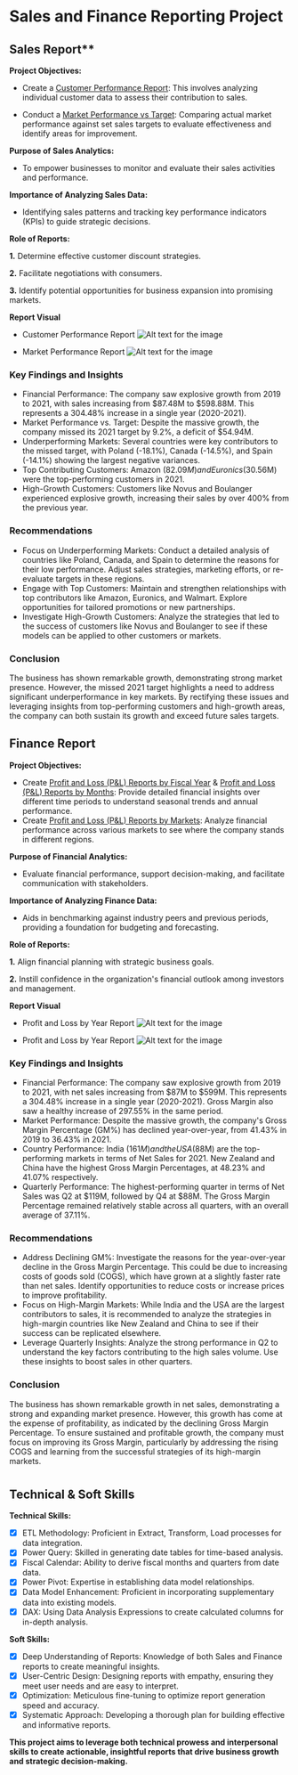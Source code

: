 # Sales and Finance Reporting Project
## Sales Report**
**Project Objectives:**
-  Create a [Customer Performance Report](https://github.com/Midoford/Sales_Analysis/blob/main/Customer_Performance_Report.pdf): This involves analyzing individual customer data to assess their contribution to sales.

- Conduct a [Market Performance vs Target](https://github.com/Midoford/Sales_Analysis/blob/main/Marekt_Performance_vs_Target.pdf): Comparing actual market performance against set sales targets to evaluate effectiveness and identify areas for improvement.

**Purpose of Sales Analytics:**
- To empower businesses to monitor and evaluate their sales activities and performance.

**Importance of Analyzing Sales Data:**
- Identifying sales patterns and tracking key performance indicators (KPIs) to guide strategic decisions.

**Role of Reports:**

**1.** Determine effective customer discount strategies.

**2.** Facilitate negotiations with consumers.

**3.** Identify potential opportunities for business expansion into promising markets.

**Report Visual**

- Customer Performance Report
![Alt text for the image](https://github.com/Hammed-Hassan/Sales_and_Finance_Report/blob/main/1.png)

- Market Performance Report
![Alt text for the image](https://github.com/Hammed-Hassan/Sales_and_Finance_Report/blob/main/2.png)

### Key Findings and Insights
- Financial Performance: The company saw explosive growth from 2019 to 2021, with sales increasing from $87.48M to $598.88M. This represents a 304.48% increase in a single year (2020-2021).
- Market Performance vs. Target: Despite the massive growth, the company missed its 2021 target by 9.2%, a deficit of $54.94M.
- Underperforming Markets: Several countries were key contributors to the missed target, with Poland (-18.1%), Canada (-14.5%), and Spain (-14.1%) showing the largest negative variances.
- Top Contributing Customers: Amazon ($82.09M) and Euronics ($30.56M) were the top-performing customers in 2021.
- High-Growth Customers: Customers like Novus and Boulanger experienced explosive growth, increasing their sales by over 400% from the previous year.

### Recommendations
- Focus on Underperforming Markets: Conduct a detailed analysis of countries like Poland, Canada, and Spain to determine the reasons for their low performance. Adjust sales strategies, marketing efforts, or re-evaluate targets in these regions.
- Engage with Top Customers: Maintain and strengthen relationships with top contributors like Amazon, Euronics, and Walmart. Explore opportunities for tailored promotions or new partnerships.
- Investigate High-Growth Customers: Analyze the strategies that led to the success of customers like Novus and Boulanger to see if these models can be applied to other customers or markets.

### Conclusion
The business has shown remarkable growth, demonstrating strong market presence. However, the missed 2021 target highlights a need to address significant underperformance in key markets. By rectifying these issues and leveraging insights from top-performing customers and high-growth areas, the company can both sustain its growth and exceed future sales targets.

## Finance Report
**Project Objectives:**
- Create [Profit and Loss (P&L) Reports by Fiscal Year](https://github.com/Midoford/Sales_Analysis/blob/main/P%26L_by_Year.pdf) & [Profit and Loss (P&L) Reports by  Months](https://github.com/Midoford/Sales_Analysis/blob/main/P%26L_by_Month.pdf): Provide detailed financial insights over different time periods to understand seasonal trends and annual performance.
- Create [Profit and Loss (P&L) Reports by Markets](https://github.com/Midoford/Sales_Analysis/blob/main/P%26L_by_Market.pdf): Analyze financial performance across various markets to see where the company stands in different regions.

**Purpose of Financial Analytics:**
- Evaluate financial performance, support decision-making, and facilitate communication with stakeholders.

**Importance of Analyzing Finance Data:**
- Aids in benchmarking against industry peers and previous periods, providing a foundation for budgeting and forecasting.

**Role of Reports:**

**1.** Align financial planning with strategic business goals.

**2.** Instill confidence in the organization's financial outlook among investors and management.

**Report Visual**

- Profit and Loss by Year Report
![Alt text for the image](https://github.com/Hammed-Hassan/Sales_and_Finance_Report/blob/main/1.png)

- Profit and Loss by Year Report
![Alt text for the image](https://github.com/Hammed-Hassan/Sales_and_Finance_Report/blob/main/2.png)

### Key Findings and Insights
- Financial Performance: The company saw explosive growth from 2019 to 2021, with net sales increasing from $87M to $599M. This represents a 304.48% increase in a single year (2020-2021). Gross Margin also saw a healthy increase of 297.55% in the same period.
- Market Performance: Despite the massive growth, the company's Gross Margin Percentage (GM%) has declined year-over-year, from 41.43% in 2019 to 36.43% in 2021.
- Country Performance: India ($161M) and the USA ($88M) are the top-performing markets in terms of Net Sales for 2021. New Zealand and China have the highest Gross Margin Percentages, at 48.23% and 41.07% respectively.
- Quarterly Performance: The highest-performing quarter in terms of Net Sales was Q2 at $119M, followed by Q4 at $88M. The Gross Margin Percentage remained relatively stable across all quarters, with an overall average of 37.11%.

### Recommendations
- Address Declining GM%: Investigate the reasons for the year-over-year decline in the Gross Margin Percentage. This could be due to increasing costs of goods sold (COGS), which have grown at a slightly faster rate than net sales. Identify opportunities to reduce costs or increase prices to improve profitability.
- Focus on High-Margin Markets: While India and the USA are the largest contributors to sales, it is recommended to analyze the strategies in high-margin countries like New Zealand and China to see if their success can be replicated elsewhere.
- Leverage Quarterly Insights: Analyze the strong performance in Q2 to understand the key factors contributing to the high sales volume. Use these insights to boost sales in other quarters.

### Conclusion
The business has shown remarkable growth in net sales, demonstrating a strong and expanding market presence. However, this growth has come at the expense of profitability, as indicated by the declining Gross Margin Percentage. To ensure sustained and profitable growth, the company must focus on improving its Gross Margin, particularly by addressing the rising COGS and learning from the successful strategies of its high-margin markets.

#
## Technical & Soft Skills
**Technical Skills:**
- [x] ETL Methodology: Proficient in Extract, Transform, Load processes for data integration.
- [x] Power Query: Skilled in generating date tables for time-based analysis.
- [x] Fiscal Calendar: Ability to derive fiscal months and quarters from date data.
- [x] Power Pivot: Expertise in establishing data model relationships.
- [x] Data Model Enhancement: Proficient in incorporating supplementary data into existing models.
- [x] DAX: Using Data Analysis Expressions to create calculated columns for in-depth analysis.

**Soft Skills:**
- [x] Deep Understanding of Reports: Knowledge of both Sales and Finance reports to create meaningful insights.
- [x] User-Centric Design: Designing reports with empathy, ensuring they meet user needs and are easy to interpret.
- [x] Optimization: Meticulous fine-tuning to optimize report generation speed and accuracy.
- [x] Systematic Approach: Developing a thorough plan for building effective and informative reports.

**This project aims to leverage both technical prowess and interpersonal skills to create actionable, insightful reports that drive business growth and strategic decision-making.**
